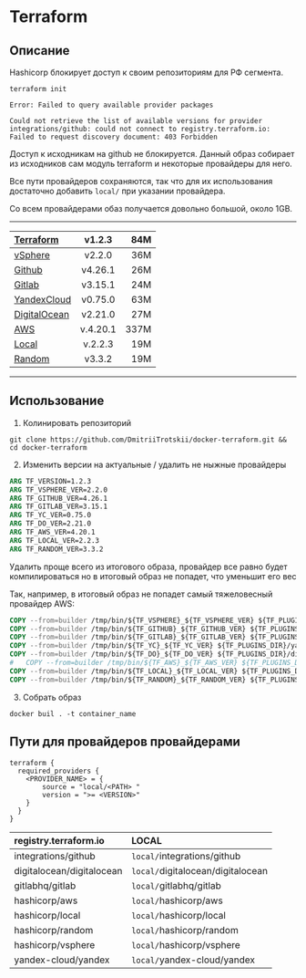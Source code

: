 # Terraform

##  Описание

Hashicorp блокирует доступ к своим репозиториям для РФ сегмента. 

```shell
terraform init
```
```
Error: Failed to query available provider packages

Could not retrieve the list of available versions for provider integrations/github: could not connect to registry.terraform.io: Failed to request discovery document: 403 Forbidden
```

Доступ к исходникам на github не блокируется. Данный образ собирает из исходников сам модуль terraform и некоторые провайдеры для него.

Все пути провайдеров сохраняются, так что для их использования достаточно добавить ```local/``` при указании провайдера.

Со всем провайдерами обаз получается довольно большой, около 1GB.

---

| [Terraform](https://github.com/hashicorp/terraform/)                            | v1.2.3   | 84M  |
| :------------------------------------------------------------------------------ | :------: | ---: |
| [vSphere](https://github.com/hashicorp/terraform-provider-vsphere/)             | v2.2.0   | 36M  |
| [Github](https://github.com/integrations/terraform-provider-github/)            | v4.26.1  | 26M  |
| [Gitlab](https://github.com/gitlabhq/terraform-provider-gitlab)                 | v3.15.1  | 24M  |
| [YandexCloud](https://github.com/yandex-cloud/terraform-provider-yandex)        | v0.75.0  | 63M  |
| [DigitalOcean](https://github.com/digitalocean/terraform-provider-digitalocean) | v2.21.0  | 27M  |
| [AWS](https://github.com/hashicorp/terraform-provider-aws/)                     | v.4.20.1 | 337M |
| [Local](https://github.com/hashicorp/terraform-provider-local/)                 | v.2.2.3  | 19M  |
| [Random](https://github.com/hashicorp/terraform-provider-random/)               | v3.3.2   | 19M  |

---

## Использование

1.  Колинировать репозиторий

```shell
git clone https://github.com/DmitriiTrotskii/docker-terraform.git && cd docker-terraform
```

2.  Изменить версии на актуальные / удалить не ныжные провайдеры

```Dockerfile
ARG TF_VERSION=1.2.3
ARG TF_VSPHERE_VER=2.2.0
ARG TF_GITHUB_VER=4.26.1
ARG TF_GITLAB_VER=3.15.1
ARG TF_YC_VER=0.75.0
ARG TF_DO_VER=2.21.0
ARG TF_AWS_VER=4.20.1
ARG TF_LOCAL_VER=2.2.3
ARG TF_RANDOM_VER=3.3.2
```

Удалить проще всего из итогового образа, провайдер все равно будет компилироваться но в итоговый образ не попадет, что уменьшит его вес

Так, например, в итоговый образ не попадет самый тяжеловесный провайдер AWS:
```Dockerfile
COPY --from=builder /tmp/bin/${TF_VSPHERE}_${TF_VSPHERE_VER} ${TF_PLUGINS_DIR}/hashicorp/vsphere/${TF_VSPHERE_VER}/${ARCH}/
COPY --from=builder /tmp/bin/${TF_GITHUB}_${TF_GITHUB_VER} ${TF_PLUGINS_DIR}/integrations/github/${TF_GITHUB_VER}/${ARCH}/
COPY --from=builder /tmp/bin/${TF_GITLAB}_${TF_GITLAB_VER} ${TF_PLUGINS_DIR}/gitlabhq/gitlab/${TF_GITLAB_VER}/${ARCH}/
COPY --from=builder /tmp/bin/${TF_YC}_${TF_YC_VER} ${TF_PLUGINS_DIR}/yandex-cloud/yandex/${TF_YC_VER}/${ARCH}/
COPY --from=builder /tmp/bin/${TF_DO}_${TF_DO_VER} ${TF_PLUGINS_DIR}/digitalocean/digitalocean/${TF_DO_VER}/${ARCH}/
#   COPY --from=builder /tmp/bin/${TF_AWS}_${TF_AWS_VER} ${TF_PLUGINS_DIR}/hashicorp/aws/${TF_AWS_VER}/${ARCH}/
COPY --from=builder /tmp/bin/${TF_LOCAL}_${TF_LOCAL_VER} ${TF_PLUGINS_DIR}/hashicorp/local/${TF_LOCAL_VER}/${ARCH}/
COPY --from=builder /tmp/bin/${TF_RANDOM}_${TF_RANDOM_VER} ${TF_PLUGINS_DIR}/hashicorp/random/${TF_RANDOM_VER}/${ARCH}/
```

3. Собрать образ

```shell
docker buil . -t container_name
```

## Пути для провайдеров провайдерами

```
terraform {
  required_providers {
    <PROVIDER_NAME> = {
        source = "local/<PATH> "
        version = ">= <VERSION>"
    }
  }
}
```

| registry.terraform.io     | LOCAL                             |
|:------------------------- | :-------------------------------- |
| integrations/github       | `local/`integrations/github       |
| digitalocean/digitalocean | `local/`digitalocean/digitalocean |
| gitlabhq/gitlab           | `local/`gitlabhq/gitlab           |
| hashicorp/aws             | `local/`hashicorp/aws             |
| hashicorp/local           | `local/`hashicorp/local           |
| hashicorp/random          | `local/`hashicorp/random          |
| hashicorp/vsphere         | `local/`hashicorp/vsphere         |
| yandex-cloud/yandex       | `local/`yandex-cloud/yandex       |








